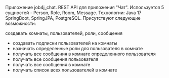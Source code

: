 Приложение job4j_chat.
REST API для приложения "Чат".
Используется 5 сущностей - Person, Role, Room, Message.
Технологии:
Java 17 SpringBoot, SpringJPA, PostgreSQL.
Присутствуют следующие возможности:

создавать комнаты, пользователей, роли, сообщения

- создавать подписки пользователей на комнаты
- назначать определенные роли для пользователя в комнате
- получать все сообщения в комнате определенного пользователя
- получать все сообщения пользователя
- получать все сообщения в комнате
- получать список всех пользователей в комнате